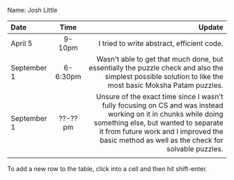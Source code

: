 Name: Josh Little

| Date        |   Time   |                                                                                                                                                                                                                                                 Update |
|:------------|:--------:|-------------------------------------------------------------------------------------------------------------------------------------------------------------------------------------------------------------------------------------------------------:|
| April 5     |  9-10pm  |                                                                                                                                                                                                             I tried to write abstract, efficient code. |
| September 1 | 6-6:30pm |                                                                                               Wasn't able to get that much done, but essentially the puzzle check and also the simplest possible solution to like the most basic Moksha Patam puzzles. |
| September 1 | ??-??pm  | Unsure of the exact time since I wasn't fully focusing on CS and was instead working on it in chunks while doing something else, but wanted to separate it from future work and I improved the basic method as well as the check for solvable puzzles. |
|             |          |                                                                                                                                                                                                                                                        |


To add a new row to the table, click into a cell and then hit shift-enter.